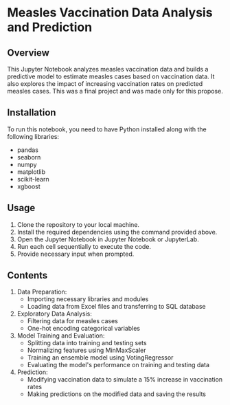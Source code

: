 # Measles Vaccination Data Analysis and Prediction

## Overview
This Jupyter Notebook analyzes measles vaccination data and builds a predictive model to estimate measles cases based on vaccination data. It also explores the impact of increasing vaccination rates on predicted measles cases. This was a final project and was made only for this propose.

## Installation
To run this notebook, you need to have Python installed along with the following libraries:

- pandas
- seaborn
- numpy
- matplotlib
- scikit-learn
- xgboost


## Usage
1. Clone the repository to your local machine.
2. Install the required dependencies using the command provided above.
3. Open the Jupyter Notebook in Jupyter Notebook or JupyterLab.
4. Run each cell sequentially to execute the code.
5. Provide necessary input when prompted.

## Contents
1. Data Preparation:
   - Importing necessary libraries and modules
   - Loading data from Excel files and transferring to SQL database
2. Exploratory Data Analysis:
   - Filtering data for measles cases
   - One-hot encoding categorical variables
3. Model Training and Evaluation:
   - Splitting data into training and testing sets
   - Normalizing features using MinMaxScaler
   - Training an ensemble model using VotingRegressor
   - Evaluating the model's performance on training and testing data
4. Prediction:
   - Modifying vaccination data to simulate a 15% increase in vaccination rates
   - Making predictions on the modified data and saving the results
